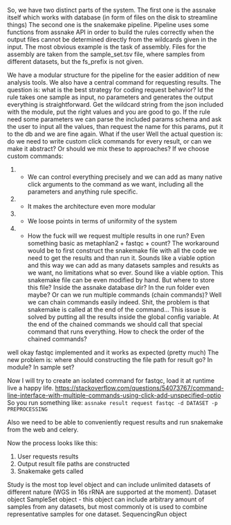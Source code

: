 So, we have two distinct parts of the system. 
The first one is the assnake itself which works with database (in form of files on the disk to streamline things)
The second one is the snakemake pipeline. Pipeline uses some functions from assnake API in order to build the rules correctly when 
the output files cannot be determined directly from the wildcards given in the input. The most obvious example is the task of assembly.
Files for the assembly are taken from the sample_set.tsv file, where samples from different datasets, but the fs_prefix is not given.

We have a modular structure for the pipeline for the easier addition of new analysis tools. We also have a central command for requesting results. The question is: what is the best strategy for coding request behavior? Id the rule takes one sample as input, no parameters and generates the output everything is straightforward. Get the wildcard string from the json included with the module, put the right values and you are good to go. If the rule need some parameters we can parse the included params schema and ask the user to input all the values, than request the name for this params, put it to the db and we are fine again. What if the user
Well the actual question is: do we need to write custom click commands for every result, or can we make it abstract? Or should we mix these to approaches?
If we choose custom commands:
1. + We can control everything precisely and we can add as many native click arguments to the command as we want, including all the parameters and anything rule specific.
2. + It makes the architecture even more modular 
3. - We loose points in terms of uniformity of the system
4. - How the fuck will we request multiple results in one run? Even something basic as metaphlan2 + fastqc + count? The workaround would be to first construct the snakemake file with all the code we need to get the results and than run it. Sounds like a viable option and this way we can add as many datasets samples and resukts as we want, no limitations what so ever. Sound like a viable option. This snakemake file can be even modified by hand. But where to store this file? Inside the assnake database dir? In the run folder even maybe? Or can we run multiple commands (chain commands)? Well we can chain commands easily indeed. Shit, the problem is that snakemake is called at the end of the command...
This issue is solved by putting all the results inside the global config variable. At the end of the chained commands we should call that special command that runs everything. How to check the order of the chained commands?

well okay fastqc implemented and it works as expected (pretty much)
The new problem is: where should constructing the file path for result go? In module? In sample set?

Now I will try to create an isolated command for fastqc, load it at runtime live a happy life.
https://stackoverflow.com/questions/54073767/command-line-interface-with-multiple-commands-using-click-add-unspecified-optio
So you run something like:
`assnake result request fastqc -d DATASET -p PREPROCESSING ` 

Also we need to be able to conveniently request results and run snakemake from the web and celery. 

Now the process looks like this:
1. User requests results
2. Output result file paths are constructed
3. Snakemake gets called

Study is the most top level object and can include unlimited datasets of different nature (WGS in 16s rRNA are supported at the moment).
Dataset object
SampleSet object - this object can include arbitrary amount of samples from any datasets, but most commonly ot is used to combine representative samples for one dataset. 
SequencingRun object